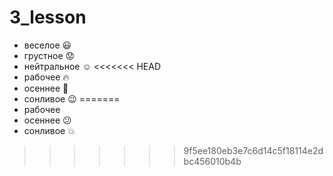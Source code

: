 # 3_lesson

* веселое :smiley:
* грустное :worried:
* нейтральное :relaxed:
<<<<<<< HEAD
* рабочее :fire:
* осеннее :open_hands:
* сонливое :wink:
=======
* рабочее
* осеннее :confused:
* сонливое  :boom:
>>>>>>> 9f5ee180eb3e7c6d14c5f18114e2dbc456010b4b

